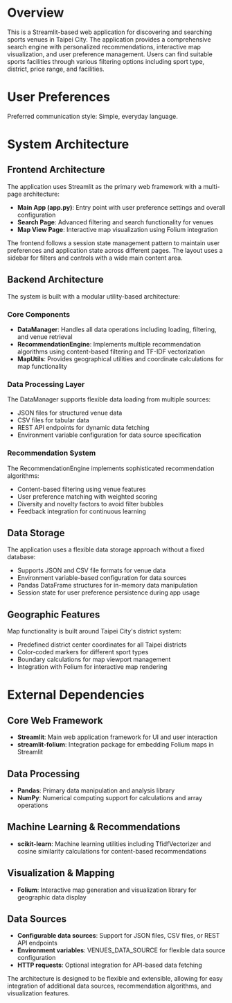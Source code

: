 # Overview

This is a Streamlit-based web application for discovering and searching sports venues in Taipei City. The application provides a comprehensive search engine with personalized recommendations, interactive map visualization, and user preference management. Users can find suitable sports facilities through various filtering options including sport type, district, price range, and facilities.

# User Preferences

Preferred communication style: Simple, everyday language.

# System Architecture

## Frontend Architecture
The application uses Streamlit as the primary web framework with a multi-page architecture:
- **Main App (app.py)**: Entry point with user preference settings and overall configuration
- **Search Page**: Advanced filtering and search functionality for venues
- **Map View Page**: Interactive map visualization using Folium integration

The frontend follows a session state management pattern to maintain user preferences and application state across different pages. The layout uses a sidebar for filters and controls with a wide main content area.

## Backend Architecture
The system is built with a modular utility-based architecture:

### Core Components
- **DataManager**: Handles all data operations including loading, filtering, and venue retrieval
- **RecommendationEngine**: Implements multiple recommendation algorithms using content-based filtering and TF-IDF vectorization
- **MapUtils**: Provides geographical utilities and coordinate calculations for map functionality

### Data Processing Layer
The DataManager supports flexible data loading from multiple sources:
- JSON files for structured venue data
- CSV files for tabular data
- REST API endpoints for dynamic data fetching
- Environment variable configuration for data source specification

### Recommendation System
The RecommendationEngine implements sophisticated recommendation algorithms:
- Content-based filtering using venue features
- User preference matching with weighted scoring
- Diversity and novelty factors to avoid filter bubbles
- Feedback integration for continuous learning

## Data Storage

The application uses a flexible data storage approach without a fixed database:
- Supports JSON and CSV file formats for venue data
- Environment variable-based configuration for data sources
- Pandas DataFrame structures for in-memory data manipulation
- Session state for user preference persistence during app usage

## Geographic Features

Map functionality is built around Taipei City's district system:
- Predefined district center coordinates for all Taipei districts
- Color-coded markers for different sport types
- Boundary calculations for map viewport management
- Integration with Folium for interactive map rendering

# External Dependencies

## Core Web Framework
- **Streamlit**: Main web application framework for UI and user interaction
- **streamlit-folium**: Integration package for embedding Folium maps in Streamlit

## Data Processing
- **Pandas**: Primary data manipulation and analysis library
- **NumPy**: Numerical computing support for calculations and array operations

## Machine Learning & Recommendations
- **scikit-learn**: Machine learning utilities including TfidfVectorizer and cosine similarity calculations for content-based recommendations

## Visualization & Mapping
- **Folium**: Interactive map generation and visualization library for geographic data display

## Data Sources
- **Configurable data sources**: Support for JSON files, CSV files, or REST API endpoints
- **Environment variables**: VENUES_DATA_SOURCE for flexible data source configuration
- **HTTP requests**: Optional integration for API-based data fetching

The architecture is designed to be flexible and extensible, allowing for easy integration of additional data sources, recommendation algorithms, and visualization features.